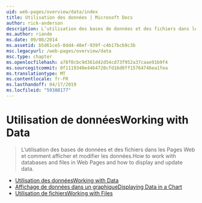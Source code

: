 ```yaml
---
uid: web-pages/overview/data/index
title: Utilisation des données | Microsoft Docs
author: rick-anderson
description: L’utilisation des bases de données et des fichiers dans les Pages Web et comment afficher et modifier les données.
ms.author: riande
ms.date: 09/08/2014
ms.assetid: b5d61ce5-0dd4-40ef-939f-c4b17bcb9c3b
msc.legacyurl: /web-pages/overview/data
msc.type: chapter
ms.openlocfilehash: a78f0cbc9d361d42d54cd73f952a37caae91b9f4
ms.sourcegitcommit: 0f1119340e4464720cfd16d0ff15764746ea1fea
ms.translationtype: MT
ms.contentlocale: fr-FR
ms.lasthandoff: 04/17/2019
ms.locfileid: "59388177"
---
```

# <a name="working-with-data"></a><span data-ttu-id="10024-103">Utilisation de données</span><span class="sxs-lookup"><span data-stu-id="10024-103">Working with Data</span></span>

> <span data-ttu-id="10024-104">L’utilisation des bases de données et des fichiers dans les Pages Web et comment afficher et modifier les données.</span><span class="sxs-lookup"><span data-stu-id="10024-104">How to work with databases and files in Web Pages and how to display and update data.</span></span>


- [<span data-ttu-id="10024-105">Utilisation des données</span><span class="sxs-lookup"><span data-stu-id="10024-105">Working with Data</span></span>](5-working-with-data.md)
- [<span data-ttu-id="10024-106">Affichage de données dans un graphique</span><span class="sxs-lookup"><span data-stu-id="10024-106">Displaying Data in a Chart</span></span>](7-displaying-data-in-a-chart.md)
- [<span data-ttu-id="10024-107">Utilisation de fichiers</span><span class="sxs-lookup"><span data-stu-id="10024-107">Working with Files</span></span>](working-with-files.md)

